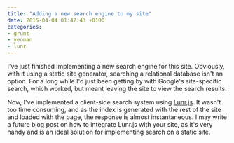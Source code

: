 ```yaml
---
title: "Adding a new search engine to my site"
date: 2015-04-04 01:47:43 +0100
categories: 
- grunt
- yeoman
- lunr
---
```


I've just finished implementing a new search engine for this site. Obviously, with it using a static site generator, searching a relational database isn't an option. For a long while I'd just been getting by with Google's site-specific search, which worked, but meant leaving the site to view the search results.

Now, I've implemented a client-side search system using [Lunr.js](http://lunrjs.com/). It wasn't too time consuming, and as the index is generated with the rest of the site and loaded with the page, the response is almost instantaneous. I may write a future blog post on how to integrate Lunr.js with your site, as it's very handy and is an ideal solution for implementing search on a static site.
